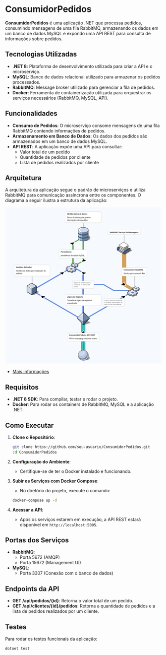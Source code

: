 # ConsumidorPedidos

**ConsumidorPedidos** é uma aplicação .NET que processa pedidos, consumindo mensagens de uma fila RabbitMQ, armazenando os dados em um banco de dados MySQL e expondo uma API REST para consulta de informações sobre pedidos.

## Tecnologias Utilizadas

- **.NET 8**: Plataforma de desenvolvimento utilizada para criar a API e o microserviço.
- **MySQL**: Banco de dados relacional utilizado para armazenar os pedidos processados.
- **RabbitMQ**: Message broker utilizado para gerenciar a fila de pedidos.
- **Docker**: Ferramenta de containerização utilizada para orquestrar os serviços necessários (RabbitMQ, MySQL, API).

## Funcionalidades

- **Consumo de Pedidos**: O microserviço consome mensagens de uma fila RabbitMQ contendo informações de pedidos.
- **Armazenamento em Banco de Dados**: Os dados dos pedidos são armazenados em um banco de dados MySQL.
- **API REST**: A aplicação expõe uma API para consultar:
  - Valor total de um pedido
  - Quantidade de pedidos por cliente
  - Lista de pedidos realizados por cliente

## Arquitetura

A arquitetura da aplicação segue o padrão de microserviços e utiliza RabbitMQ para comunicação assíncrona entre os componentes. O diagrama a seguir ilustra a estrutura da aplicação:

![Diagrama de Arquitetura](./docs/arq/isoflow.png)
- [Mais informações](./docs/arq/arq.md)

## Requisitos

- **.NET 8 SDK**: Para compilar, testar e rodar o projeto.
- **Docker**: Para rodar os containers de RabbitMQ, MySQL e a aplicação .NET.

## Como Executar

1. **Clone o Repositório**:
   ```bash
   git clone https://github.com/seu-usuario/ConsumidorPedidos.git
   cd ConsumidorPedidos
   ```

2. **Configuração do Ambiente**:
   - Certifique-se de ter o Docker instalado e funcionando.

3. **Subir os Serviços com Docker Compose**:
   - No diretório do projeto, execute o comando:
   ```bash
   docker-compose up -d
   ```

4. **Acessar a API**:
   - Após os serviços estarem em execução, a API REST estará disponível em `http://localhost:5005`.

## Portas dos Serviços

- **RabbitMQ**: 
  - Porta 5672 (AMQP)
  - Porta 15672 (Management UI)
- **MySQL**:
  - Porta 3307 (Conexão com o banco de dados)

## Endpoints da API

- **GET /api/pedidos/{id}**: Retorna o valor total de um pedido.
- **GET /api/clientes/{id}/pedidos**: Retorna a quantidade de pedidos e a lista de pedidos realizados por um cliente.

## Testes

Para rodar os testes funcionais da aplicação:

```bash
dotnet test
```

